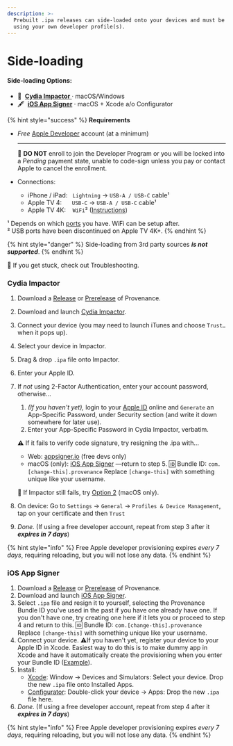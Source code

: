 ```yaml
---
description: >-
  Prebuilt .ipa releases can side-loaded onto your devices and must be re-signed
  using your own developer profile(s).
---
```


# Side-loading

#### **Side-loading Options:**

* 🔨  [**Cydia Impactor** ](side-loading.md#cydia-impactor)· macOS/Windows
* 🖋  [**iOS App Signer**](side-loading.md#ios-app-signer) · macOS + Xcode a/o Configurator

{% hint style="success" %}
**Requirements**

* _Free_ [Apple Developer](https://9to5mac.com/2016/03/27/how-to-create-free-apple-developer-account-sideload-apps/) account \(at a minimum\)   
  ****

  🛑 **DO NOT** enroll to join the Developer Program or you will be locked into a _Pending_ payment state, unable to code-sign unless you pay or contact Apple to cancel the enrollment.  

* Connections:
  * iPhone / iPad:    `Lightning` → `USB-A / USB-C` cable¹
  * Apple TV 4:      `USB-C` → `USB-A / USB-C` cable¹
  * Apple TV 4K:     `WiFi`²  \([Instructions](http://www.redmondpie.com/how-to-wirelessly-connect-apple-tv-4k-to-xcode-on-mac/)\)

¹ Depends on which [ports](https://support.apple.com/en-us/HT201736) you have. WiFi can be setup after.  
² USB ports have been discontinued on Apple TV 4K+.
{% endhint %}

{% hint style="danger" %}
Side-loading from 3rd party sources _**is not supported**_.
{% endhint %}

💢  If you get stuck, check out Troubleshooting.



### Cydia Impactor

1. Download a [Release](https://github.com/Provenance-Emu/Provenance/releases) or [Prerelease](https://builds.provenance-emu.com/) of Provenance.
2. Download and launch [Cydia Impactor](http://www.cydiaimpactor.com/).
3. Connect your device \(you may need to launch iTunes and choose `Trust…` when it pops up\).
4. Select your device in Impactor.
5. Drag & drop `.ipa` file onto Impactor.
6. Enter your Apple ID.
7. If _not_ using 2-Factor Authentication, enter your account password, otherwise…

   1. _\(If you haven't yet\),_ login to your [Apple ID](https://appleid.apple.com/) online and `Generate` an App-Specific Password, under Security section \(and write it down somewhere for later use\).
   2. Enter your App-Specific Password in Cydia Impactor, verbatim.

  
   ⚠️ If it fails to verify code signature, try resigning the .ipa with…

   * Web: [appsigner.io](https://appsigner.io/) \(free devs only\)
   * macOS \(only\): [iOS App Signer](https://dantheman827.github.io/ios-app-signer/)  —return to step 5.  🆔 Bundle ID: `com.[change-this].provenance`  Replace `[change-this]` with something unique like your username. 

   🚸 If Impactor still fails, try [Option 2](side-loading.md#ios-app-signer) \(macOS only\).  

8. On device: Go to `Settings` → `General` → `Profiles & Device Management`, tap on your certificate and then `Trust`
9. _Done._  \(If using a free developer account, repeat from step 3 after it _**expires in 7 days**_\)

{% hint style="info" %}
Free Apple developer provisioning expires _every 7 days_, requiring reloading, but you will not lose any data.
{% endhint %}

### iOS App Signer

1. Download a [Release](https://github.com/Provenance-Emu/Provenance/releases) or [Prerelease](https://builds.provenance-emu.com/) of Provenance.
2. Download and launch [iOS App Signer](https://dantheman827.github.io/ios-app-signer/).
3. Select `.ipa` file and resign it to yourself, selecting the Provenance Bundle ID you've used in the past if you have one already have one. If you don't have one, try creating one here if it lets you or proceed to step 4 and return to this.    🆔 Bundle ID: `com.[change-this].provenance`  Replace `[change-this]` with something unique like your username. 
4. Connect your device. ⚠️If you haven't yet, register your device to your Apple ID in Xcode. Easiest way to do this is to make dummy app in Xcode and have it automatically create the provisioning when you enter your Bundle ID  \([Example](https://dantheman827.github.io/ios-app-signer/#tab-bar)\).
5. Install:
   * [Xcode](https://itunes.apple.com/us/app/xcode/id497799835): Window → Devices and Simulators: Select your device. Drop the new `.ipa` file onto Installed Apps.
   * [Configurator](https://support.apple.com/apple-configurator): Double-click your device → Apps: Drop the new `.ipa` file here.
6. _Done._ \(If using a free developer account, repeat from step 4 after it _**expires in 7 days**_\)

{% hint style="info" %}
Free Apple developer provisioning expires _every 7 days_, requiring reloading, but you will not lose any data.
{% endhint %}

  


